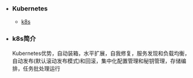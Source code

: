 ﻿+ ### Kubernetes
    + [k8s](#k8s简介)
+ ### k8s简介
	Kubernetes优势，自动装箱，水平扩展，自我修复，服务发现和负载均衡，自动发布(默认滚动发布模式)和回滚，集中化配置管理和秘钥管理，存储编排，任务批处理运行